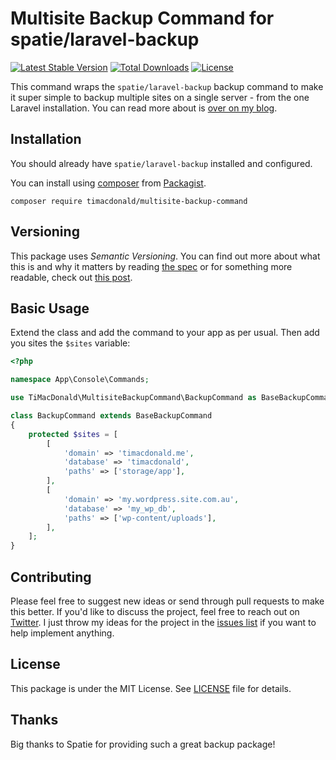 # Multisite Backup Command for spatie/laravel-backup

[![Latest Stable Version](https://poser.pugx.org/timacdonald/multisite-backup-command/v/stable)](https://packagist.org/packages/timacdonald/multisite-backup-command) [![Total Downloads](https://poser.pugx.org/timacdonald/multisite-backup-command/downloads)](https://packagist.org/packages/timacdonald/multisite-backup-command) [![License](https://poser.pugx.org/timacdonald/multisite-backup-command/license)](https://packagist.org/packages/timacdonald/multisite-backup-command)

This command wraps the `spatie/laravel-backup` backup command to make it super simple to backup multiple sites on a single server - from the one Laravel installation. You can read more about is [over on my blog](https://timacdonald.me/backup-multiple-sites-frameworks-laravel-backup/).

## Installation

You should already have `spatie/laravel-backup` installed and configured.

You can install using [composer](https://getcomposer.org/) from [Packagist](https://packagist.org/packages/timacdonald/multisite-backup-command).

```
composer require timacdonald/multisite-backup-command
```

## Versioning

This package uses *Semantic Versioning*. You can find out more about what this is and why it matters by reading [the spec](http://semver.org) or for something more readable, check out [this post](https://laravel-news.com/building-apps-composer).

## Basic Usage

Extend the class and add the command to your app as per usual. Then add you sites the `$sites` variable:

```php
<?php

namespace App\Console\Commands;

use TiMacDonald\MultisiteBackupCommand\BackupCommand as BaseBackupCommand;

class BackupCommand extends BaseBackupCommand
{
    protected $sites = [
        [
            'domain' => 'timacdonald.me',
            'database' => 'timacdonald',
            'paths' => ['storage/app'],
        ],
        [
            'domain' => 'my.wordpress.site.com.au',
            'database' => 'my_wp_db',
            'paths' => ['wp-content/uploads'],
        ],
    ];
}

```

## Contributing

Please feel free to suggest new ideas or send through pull requests to make this better. If you'd like to discuss the project, feel free to reach out on [Twitter](https://twitter.com/timacdonald87). I just throw my ideas for the project in the [issues list](https://github.com/timacdonald/multisite-backup-command/issues) if you want to help implement anything.

## License

This package is under the MIT License. See [LICENSE](https://github.com/timacdonald/multisite-backup-command/blob/master/LICENSE) file for details.

## Thanks

Big thanks to Spatie for providing such a great backup package!
